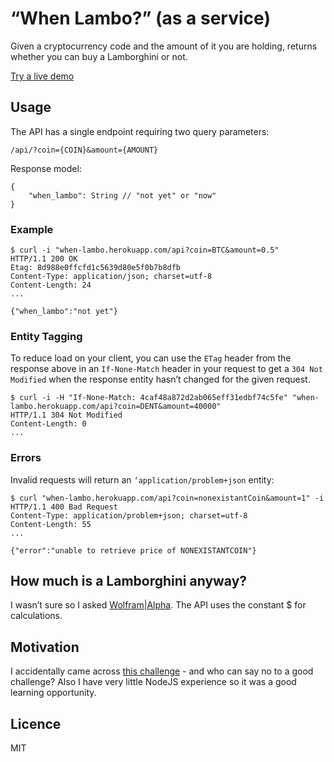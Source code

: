 # “When Lambo?” (as a service)
Given a cryptocurrency code and the amount of it you are holding, returns whether you can buy a Lamborghini or not.

[Try a live demo](when-lambo.herokuapp.com/api)

## Usage
The API has a single endpoint requiring two query parameters:
```
/api/?coin={COIN}&amount={AMOUNT}
```

Response model:
```
{
    "when_lambo": String // "not yet" or "now"
}
```

### Example

```
$ curl -i "when-lambo.herokuapp.com/api?coin=BTC&amount=0.5"
HTTP/1.1 200 OK
Etag: 8d988e0ffcfd1c5639d80e5f0b7b8dfb
Content-Type: application/json; charset=utf-8
Content-Length: 24
...

{"when_lambo":"not yet"}
```

### Entity Tagging

To reduce load on your client, you can use the `ETag` header from the response above  in an `If-None-Match` header in your request to get a `304 Not Modified` when the response entity hasn’t changed for the given request.

```
$ curl -i -H "If-None-Match: 4caf48a872d2ab065eff31edbf74c5fe" "when-lambo.herokuapp.com/api?coin=DENT&amount=40000"
HTTP/1.1 304 Not Modified
Content-Length: 0
...
```

### Errors

Invalid requests will return an `‘application/problem+json` entity:
```
$ curl "when-lambo.herokuapp.com/api?coin=nonexistantCoin&amount=1" -i
HTTP/1.1 400 Bad Request
Content-Type: application/problem+json; charset=utf-8
Content-Length: 55
...

{"error":"unable to retrieve price of NONEXISTANTCOIN"}
```

## How much is a Lamborghini anyway?
I wasn’t sure so I asked [Wolfram|Alpha](http://www.wolframalpha.com/input/?i=lamborghini+cost+2018&assumption=%7B%22C%22,+%22lamborghini%22%7D+-%3E+%7B%22AutomobileManufacturer%22%7D&assumption=%7B%22DPClash%22,+%22AutomobileManufacturerP%22,+%22cost%22%7D+-%3E+%7B%22MSRPPrice%22%7D). The API uses the constant $ for calculations.

## Motivation 
I accidentally came across [this challenge](https://hackclub.com/workshops/challenge_ridiculous_api/) - and who can say no to a good challenge? Also I have very little NodeJS experience so it was a good learning opportunity. 

## Licence
MIT

